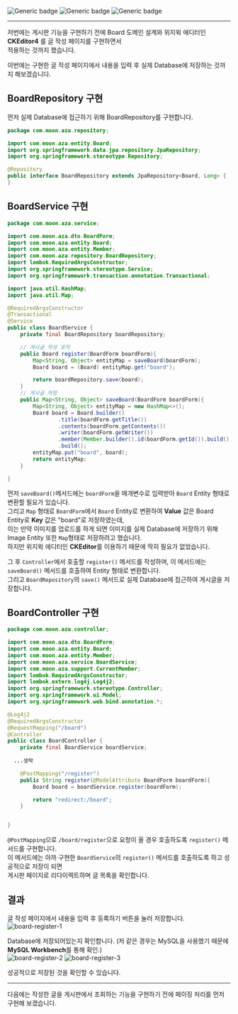 ![Generic badge](https://img.shields.io/badge/JAVA-11-blue.svg) 
![Generic badge](https://img.shields.io/badge/SpringBoot-2.6.3-yellow.svg)
![Generic badge](https://img.shields.io/badge/Gradle-7.4-orange.svg)

***
저번에는 게시판 기능을 구현하기 전에 Board 도메인 설계와 위지윅 에디터인 **CKEditor4** 를 글 작성 페이지를 구현하면서  
적용하는 것까지 했습니다.  

이번에는 구현한 글 작성 페이지에서 내용을 입력 후 실제 Database에 저장하는 것까지 해보겠습니다.    

## BoardRepository 구현
먼저 실제 Database에 접근하기 위해 BoardRepository를 구현합니다.  
```java
package com.moon.aza.repository;

import com.moon.aza.entity.Board;
import org.springframework.data.jpa.repository.JpaRepository;
import org.springframework.stereotype.Repository;

@Repository
public interface BoardRepository extends JpaRepository<Board, Long> {
}

```

## BoardService 구현
```java
package com.moon.aza.service;

import com.moon.aza.dto.BoardForm;
import com.moon.aza.entity.Board;
import com.moon.aza.entity.Member;
import com.moon.aza.repository.BoardRepository;
import lombok.RequiredArgsConstructor;
import org.springframework.stereotype.Service;
import org.springframework.transaction.annotation.Transactional;

import java.util.HashMap;
import java.util.Map;

@RequiredArgsConstructor
@Transactional
@Service
public class BoardService {
    private final BoardRepository boardRepository;

    // 게시글 작성 로직
    public Board register(BoardForm boardForm){
        Map<String, Object> entityMap = saveBoard(boardForm);
        Board board = (Board) entityMap.get("board");

        return boardRepository.save(board);
    }
    // 게시글 저장
    public Map<String, Object> saveBoard(BoardForm boardForm){
        Map<String, Object> entityMap = new HashMap<>();
        Board board = Board.builder()
                .title(boardForm.getTitle())
                .contents(boardForm.getContents())
                .writer(boardForm.getWriter())
                .member(Member.builder().id(boardForm.getId()).build())
                .build();
        entityMap.put("board", board);
        return entityMap;
    }

}

```
먼저 `saveBoard()`메서드에는 `boardForm`을 매개변수로 입력받아 `Board` Entity 형태로 변환할 필요가 있습니다.  
그리고 `Map` 형태로 `BoardForm`에서 `Board` Entity로 변환하여 **Value** 값은 Board Entity로 **Key** 값은 "board"로 저장하였는데,  
이는 만약 이미지를 업로드를 하게 되면 이미지를 실제 Database에 저장하기 위해 Image Entity 또한 `Map`형태로 저장하려고 했습니다.  
하지만 위지윅 에디터인 **CKEditor**를 이용하기 때문에 딱히 필요가 없었습니다.  

그 후 `Controller`에서 호출할 `register()` 메서드를 작성하며, 이 메서드에는 `saveBoard()` 메서드를 호출하여 Entity 형태로 변환합니다.  
그리고 `BoardRepository`의 `save()` 메서드로 실제 Database에 접근하여 게시글을 저장합니다.  

## BoardController 구현
```java
package com.moon.aza.controller;

import com.moon.aza.dto.BoardForm;
import com.moon.aza.entity.Board;
import com.moon.aza.entity.Member;
import com.moon.aza.service.BoardService;
import com.moon.aza.support.CurrentMember;
import lombok.RequiredArgsConstructor;
import lombok.extern.log4j.Log4j2;
import org.springframework.stereotype.Controller;
import org.springframework.ui.Model;
import org.springframework.web.bind.annotation.*;

@Log4j2
@RequiredArgsConstructor
@RequestMapping("/board")
@Controller
public class BoardController {
    private final BoardService boardService;
  
  ...생략

    @PostMapping("/register")
    public String register(@ModelAttribute BoardForm boardForm){
        Board board = boardService.register(boardForm);

        return "redirect:/board";
    }


}

```
`@PostMapping`으로 `/board/register`으로 요청이 올 경우 호출하도록 `register()` 메서드를 구현합니다.  
이 메서드에는 아까 구현한 `BoardService`의 `register()` 메서드를 호출하도록 하고 성공적으로 저장이 되면  
게시판 페이지로 리다이렉트하며 글 목록을 확인합니다.  

## 결과
글 작성 페이지에서 내용을 입력 후 등록하기 버튼을 눌러 저장합니다.  
![board-register-1](https://user-images.githubusercontent.com/60730405/160242673-d66e9619-3e33-46bd-8feb-32e494fb9a98.JPG)

Database에 저장되어있는지 확인합니다. (저 같은 경우는 MySQL을 사용했기 때문에 **MySQL Workbench**를 통해 확인.)  
![board-register-2](https://user-images.githubusercontent.com/60730405/160242677-e2182aea-9a4a-4e1e-93ae-81cc5bbc7df4.JPG)
![board-register-3](https://user-images.githubusercontent.com/60730405/160242681-e79ae360-2fbe-484a-b0bb-3e568d4091b4.JPG)

성공적으로 저장된 것을 확인할 수 있습니다.  

***
다음에는 작성한 글을 게시판에서 조회하는 기능을 구현하기 전에 페이징 처리를 먼저 구현해 보겠습니다.  
